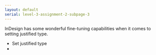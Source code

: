 ```yaml
---
layout: default
serial: level-3-assignment-2-subpage-3
---
```

InDesign has some wonderful fine-tuning capabilities when it comes to setting justified type.

- Set justified type
- 